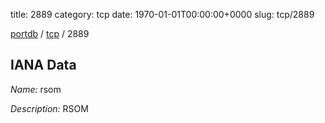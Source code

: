title: 2889
category: tcp
date: 1970-01-01T00:00:00+0000
slug: tcp/2889

[portdb](/) / [tcp](/category/tcp.html) / 2889


## IANA Data

_Name:_ rsom

_Description:_ RSOM

